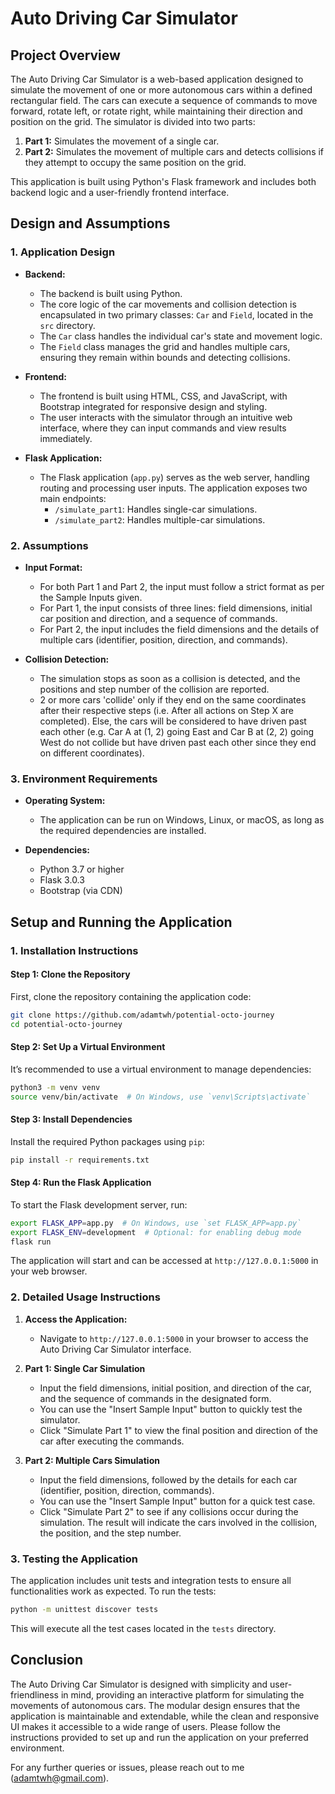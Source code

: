 # **Auto Driving Car Simulator**

## **Project Overview**

The Auto Driving Car Simulator is a web-based application designed to simulate the movement of one or more autonomous cars within a defined rectangular field. The cars can execute a sequence of commands to move forward, rotate left, or rotate right, while maintaining their direction and position on the grid. The simulator is divided into two parts:

1. **Part 1:** Simulates the movement of a single car.
2. **Part 2:** Simulates the movement of multiple cars and detects collisions if they attempt to occupy the same position on the grid.

This application is built using Python's Flask framework and includes both backend logic and a user-friendly frontend interface.

## **Design and Assumptions**

### **1. Application Design**

- **Backend:**
  - The backend is built using Python.
  - The core logic of the car movements and collision detection is encapsulated in two primary classes: `Car` and `Field`, located in the `src` directory.
  - The `Car` class handles the individual car's state and movement logic.
  - The `Field` class manages the grid and handles multiple cars, ensuring they remain within bounds and detecting collisions.

- **Frontend:**
  - The frontend is built using HTML, CSS, and JavaScript, with Bootstrap integrated for responsive design and styling.
  - The user interacts with the simulator through an intuitive web interface, where they can input commands and view results immediately.

- **Flask Application:**
  - The Flask application (`app.py`) serves as the web server, handling routing and processing user inputs. The application exposes two main endpoints:
    - `/simulate_part1`: Handles single-car simulations.
    - `/simulate_part2`: Handles multiple-car simulations.

### **2. Assumptions**

- **Input Format:**
  - For both Part 1 and Part 2, the input must follow a strict format as per the Sample Inputs given.
  - For Part 1, the input consists of three lines: field dimensions, initial car position and direction, and a sequence of commands.
  - For Part 2, the input includes the field dimensions and the details of multiple cars (identifier, position, direction, and commands).

- **Collision Detection:**
  - The simulation stops as soon as a collision is detected, and the positions and step number of the collision are reported.
  - 2 or more cars 'collide' only if they end on the same coordinates after their respective steps (i.e. After all actions on Step X are completed). Else, the cars will be considered to have driven past each other (e.g. Car A at (1, 2) going East and Car B at (2, 2) going West do not collide but have driven past each other since they end on different coordinates).


### **3. Environment Requirements**

- **Operating System:**
  - The application can be run on Windows, Linux, or macOS, as long as the required dependencies are installed.

- **Dependencies:**
  - Python 3.7 or higher
  - Flask 3.0.3
  - Bootstrap (via CDN)

## **Setup and Running the Application**

### **1. Installation Instructions**

#### **Step 1: Clone the Repository**

First, clone the repository containing the application code:

```bash
git clone https://github.com/adamtwh/potential-octo-journey
cd potential-octo-journey
```

#### **Step 2: Set Up a Virtual Environment**

It’s recommended to use a virtual environment to manage dependencies:

```bash
python3 -m venv venv
source venv/bin/activate  # On Windows, use `venv\Scripts\activate`
```

#### **Step 3: Install Dependencies**

Install the required Python packages using `pip`:

```bash
pip install -r requirements.txt
```

#### **Step 4: Run the Flask Application**

To start the Flask development server, run:

```bash
export FLASK_APP=app.py  # On Windows, use `set FLASK_APP=app.py`
export FLASK_ENV=development  # Optional: for enabling debug mode
flask run
```

The application will start and can be accessed at `http://127.0.0.1:5000` in your web browser.

### **2. Detailed Usage Instructions**

1. **Access the Application:**
   - Navigate to `http://127.0.0.1:5000` in your browser to access the Auto Driving Car Simulator interface.

2. **Part 1: Single Car Simulation**
   - Input the field dimensions, initial position, and direction of the car, and the sequence of commands in the designated form.
   - You can use the "Insert Sample Input" button to quickly test the simulator.
   - Click "Simulate Part 1" to view the final position and direction of the car after executing the commands.

3. **Part 2: Multiple Cars Simulation**
   - Input the field dimensions, followed by the details for each car (identifier, position, direction, commands).
   - You can use the "Insert Sample Input" button for a quick test case.
   - Click "Simulate Part 2" to see if any collisions occur during the simulation. The result will indicate the cars involved in the collision, the position, and the step number.

### **3. Testing the Application**

The application includes unit tests and integration tests to ensure all functionalities work as expected. To run the tests:

```bash
python -m unittest discover tests
```

This will execute all the test cases located in the `tests` directory.

## **Conclusion**

The Auto Driving Car Simulator is designed with simplicity and user-friendliness in mind, providing an interactive platform for simulating the movements of autonomous cars. The modular design ensures that the application is maintainable and extendable, while the clean and responsive UI makes it accessible to a wide range of users. Please follow the instructions provided to set up and run the application on your preferred environment.

For any further queries or issues, please reach out to me (adamtwh@gmail.com).